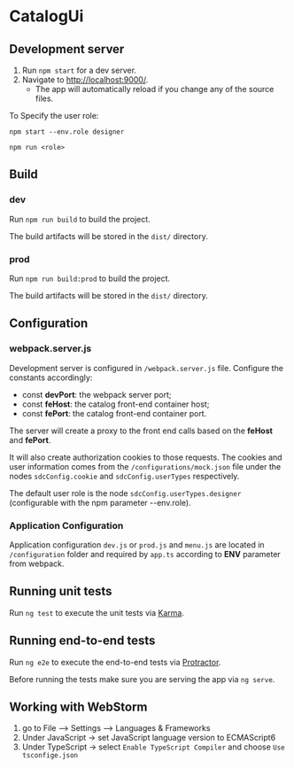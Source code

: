# CatalogUi

## Development server
1. Run `npm start` for a dev server.
2. Navigate to <http://localhost:9000/>.
   * The app will automatically reload if you change any of the source files.


To Specify the user role:

`npm start --env.role designer`

`npm run <role>`


## Build
### dev 
Run `npm run build` to build the project. 

The build artifacts will be stored in the `dist/` directory. 


### prod
Run `npm run build:prod` to build the project. 

The build artifacts will be stored in the `dist/` directory. 

## Configuration

### webpack.server.js
Development server is configured in `/webpack.server.js` file. Configure the constants accordingly:
- const __devPort__: the webpack server port;
- const __feHost__: the catalog front-end container host;
- const __fePort__: the catalog front-end container port.

The server will create a proxy to the front end calls based on the  __feHost__ and __fePort__. 

It will also create authorization cookies to those requests. The cookies and user information comes from the 
`/configurations/mock.json` file under the nodes `sdcConfig.cookie` and `sdcConfig.userTypes` respectively.

The default user role is the node `sdcConfig.userTypes.designer` (configurable with the npm parameter --env.role).


### Application Configuration
Application configuration `dev.js` or `prod.js` and `menu.js` are located in `/configuration` folder and required by `app.ts` according to __ENV__ parameter from webpack.



## Running unit tests
Run `ng test` to execute the unit tests via [Karma](https://karma-runner.github.io).

## Running end-to-end tests
Run `ng e2e` to execute the end-to-end tests via [Protractor](http://www.protractortest.org/).

Before running the tests make sure you are serving the app via `ng serve`.

## Working with WebStorm  

1. go to File --> Settings --> Languages & Frameworks
2. Under JavaScript -> set JavaScript language version to ECMAScript6
3. Under TypeScript -> select `Enable TypeScript Compiler` and choose `Use tsconfige.json`

